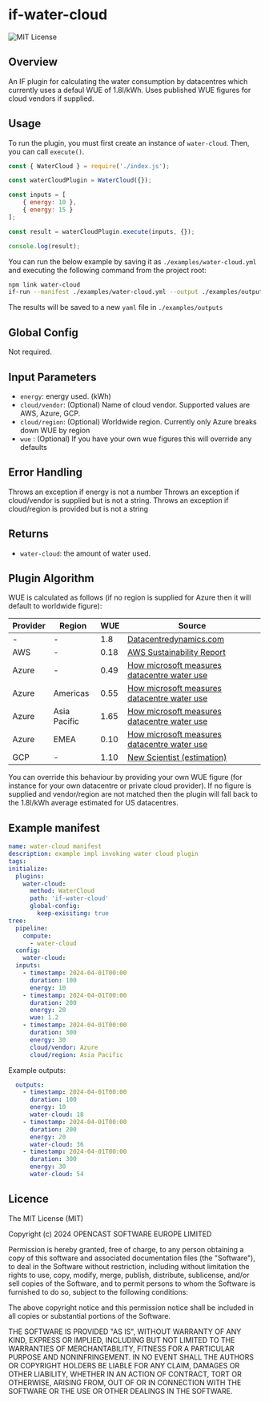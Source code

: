 # if-water-cloud

![MIT License](https://img.shields.io/badge/license-MIT-brightgreen)

## Overview
An IF plugin for calculating the water consumption by datacentres which currently uses a defaul WUE of 1.8l/kWh. Uses published WUE figures for cloud vendors if supplied.

## Usage

To run the plugin, you must first create an instance of `water-cloud`. Then, you can call `execute()`.

```javascript
const { WaterCloud } = require('./index.js');

const waterCloudPlugin = WaterCloud({});

const inputs = [
    { energy: 10 },
    { energy: 15 }
];

const result = waterCloudPlugin.execute(inputs, {});

console.log(result);
```

You can run the below example by saving it as `./examples/water-cloud.yml` and executing the following command from the project root:

```sh
npm link water-cloud
if-run --manifest ./examples/water-cloud.yml --output ./examples/outputs/water-cloud.yml
```

The results will be saved to a new `yaml` file in `./examples/outputs`

## Global Config

Not required.

## Input Parameters

- `energy`: energy used. (kWh)
- `cloud/vendor`: (Optional) Name of cloud vendor. Supported values are AWS, Azure, GCP.
- `cloud/region`: (Optional) Worldwide region. Currently only Azure breaks down WUE by region
- `wue` : (Optional) If you have your own wue figures this will override any defaults

## Error Handling
Throws an exception if energy is not a number
Throws an exception if cloud/vendor is supplied but is not a string.
Throws an exception if cloud/region is provided but is not a string

## Returns

- `water-cloud`: the amount of water used.

## Plugin Algorithm

 WUE is calculated as follows (if no region is supplied for Azure then it will default to worldwide figure):

| Provider | Region              | WUE          | Source |
|----------|---------------------|--------------|---------|
| -        | -                   | 1.8          |[Datacentredynamics.com](https://www.datacenterdynamics.com/en/opinions/an-industry-in-transition-1-data-center-water-use/)|
| AWS      | -                   | 0.18         |[AWS Sustainability Report](https://sustainability.aboutamazon.com/2023-report)|
| Azure    | -                   | 0.49         |[How microsoft measures datacentre water use](https://azure.microsoft.com/en-us/blog/how-microsoft-measures-datacenter-water-and-energy-use-to-improve-azure-cloud-sustainability/)|
| Azure    | Americas            | 0.55         |[How microsoft measures datacentre water use](https://azure.microsoft.com/en-us/blog/how-microsoft-measures-datacenter-water-and-energy-use-to-improve-azure-cloud-sustainability/)|
| Azure    | Asia Pacific        | 1.65         |[How microsoft measures datacentre water use](https://azure.microsoft.com/en-us/blog/how-microsoft-measures-datacenter-water-and-energy-use-to-improve-azure-cloud-sustainability/)|
| Azure    | EMEA                | 0.10         |[How microsoft measures datacentre water use](https://azure.microsoft.com/en-us/blog/how-microsoft-measures-datacenter-water-and-energy-use-to-improve-azure-cloud-sustainability/)|
| GCP      | -                   | 1.10         |[New Scientist (estimation)](https://www.newscientist.com/article/2354801-google-has-finally-revealed-how-much-water-its-data-centres-use/)|

You can override this behaviour by providing your own WUE figure (for instance for your own datacentre or private cloud provider). If no figure is supplied and vendor/region are not matched then the plugin will fall back to the 1.8l/kWh average estimated for US datacentres.

## Example manifest

```yaml
name: water-cloud manifest
description: example impl invoking water cloud plugin
tags:
initialize:
  plugins:
    water-cloud:
      method: WaterCloud
      path: 'if-water-cloud'
      global-config:
        keep-exisiting: true
tree:
  pipeline:
    compute:
      - water-cloud
  config:
    water-cloud:
  inputs:
    - timestamp: 2024-04-01T00:00 
      duration: 100
      energy: 10
    - timestamp: 2024-04-01T00:00 
      duration: 200
      energy: 20
      wue: 1.2
    - timestamp: 2024-04-01T00:00 
      duration: 300
      energy: 30
      cloud/vendor: Azure
      cloud/region: Asia Pacific

```

Example outputs:

```yaml
  outputs:
    - timestamp: 2024-04-01T00:00
      duration: 100
      energy: 10
      water-cloud: 18
    - timestamp: 2024-04-01T00:00
      duration: 200
      energy: 20
      water-cloud: 36
    - timestamp: 2024-04-01T00:00
      duration: 300
      energy: 30
      water-cloud: 54
```

## Licence
 
The MIT License (MIT)

Copyright (c) 2024 OPENCAST SOFTWARE EUROPE LIMITED

Permission is hereby granted, free of charge, to any person obtaining a copy of this software and associated documentation files (the "Software"), to deal in the Software without restriction, including without limitation the rights to use, copy, modify, merge, publish, distribute, sublicense, and/or sell copies of the Software, and to permit persons to whom the Software is furnished to do so, subject to the following conditions:

The above copyright notice and this permission notice shall be included in all copies or substantial portions of the Software.

THE SOFTWARE IS PROVIDED "AS IS", WITHOUT WARRANTY OF ANY KIND, EXPRESS OR IMPLIED, INCLUDING BUT NOT LIMITED TO THE WARRANTIES OF MERCHANTABILITY, FITNESS FOR A PARTICULAR PURPOSE AND NONINFRINGEMENT. IN NO EVENT SHALL THE AUTHORS OR COPYRIGHT HOLDERS BE LIABLE FOR ANY CLAIM, DAMAGES OR OTHER LIABILITY, WHETHER IN AN ACTION OF CONTRACT, TORT OR OTHERWISE, ARISING FROM, OUT OF OR IN CONNECTION WITH THE SOFTWARE OR THE USE OR OTHER DEALINGS IN THE SOFTWARE.
